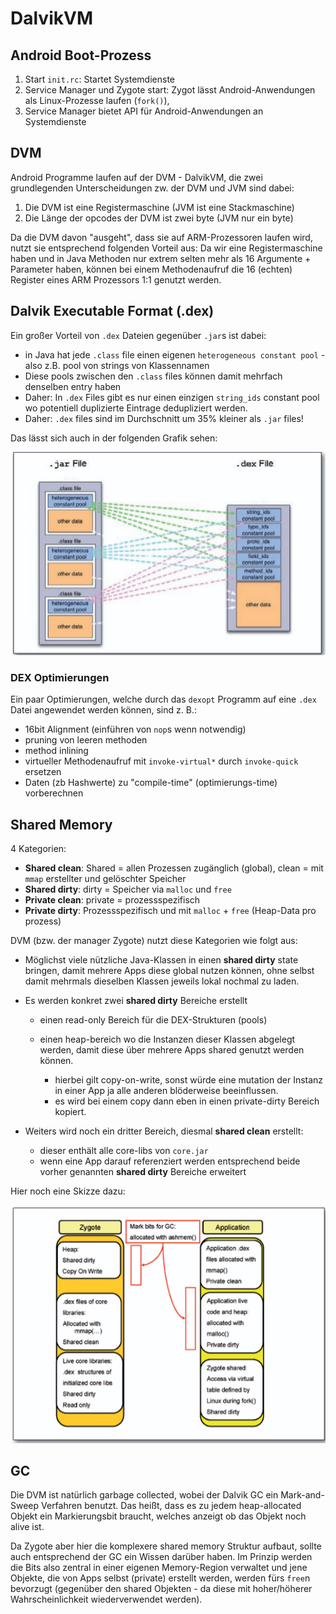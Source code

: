 # DalvikVM

## Android Boot-Prozess

1. Start `init.rc`: Startet Systemdienste
2. Service Manager und Zygote start: Zygot lässt Android-Anwendungen als Linux-Prozesse laufen (`fork()`), 
3. Service Manager bietet API für Android-Anwendungen an Systemdienste

## DVM

Android Programme laufen auf der DVM - DalvikVM, die zwei grundlegenden Unterscheidungen zw. der DVM und JVM sind dabei:

1. Die DVM ist eine Registermaschine (JVM ist eine Stackmaschine)
2. Die Länge der opcodes der DVM ist zwei byte (JVM nur ein byte)

Da die DVM davon "ausgeht", dass sie auf ARM-Prozessoren laufen wird, nutzt sie entsprechend folgenden Vorteil aus: Da wir eine Registermaschine haben und in Java Methoden nur extrem selten mehr als 16 Argumente + Parameter haben, können bei einem Methodenaufruf die 16 (echten) Register eines ARM Prozessors 1:1 genutzt werden.

## Dalvik Executable Format (.dex)

Ein großer Vorteil von `.dex` Dateien gegenüber `.jar`s ist dabei:

- in Java hat jede `.class` file einen eigenen `heterogeneous constant pool` - also z.B. pool von strings von Klassennamen
- Diese pools zwischen den `.class` files können damit mehrfach denselben entry haben
- Daher: In `.dex` Files gibt es nur einen einzigen `string_ids` constant pool wo potentiell duplizierte Eintrage dedupliziert werden.
- Daher: `.dex` files sind im Durchschnitt um 35% kleiner als `.jar` files!

Das lässt sich auch in der folgenden Grafik sehen:

![Jar to Dex](./assets/010-dalvik-vm-jar-to-dex.png)


### DEX Optimierungen

Ein paar Optimierungen, welche durch das `dexopt` Programm auf eine `.dex` Datei angewendet werden können, sind z. B.:

- 16bit Alignment (einführen von `nop`s wenn notwendig)
- pruning von leeren methoden
- method inlining
- virtueller Methodenaufruf mit `invoke-virtual*` durch `invoke-quick` ersetzen
- Daten (zb Hashwerte) zu "compile-time" (optimierungs-time) vorberechnen


## Shared Memory

4 Kategorien:

- **Shared clean**: Shared = allen Prozessen zugänglich (global), clean = mit `mmap` erstellter und gelöschter Speicher
- **Shared dirty**: dirty = Speicher via `malloc` und `free`
- **Private clean**: private = prozessspezifisch
- **Private dirty**: Prozessspezifisch und mit `malloc` + `free` (Heap-Data pro prozess)

DVM (bzw. der manager Zygote) nutzt diese Kategorien wie folgt aus:

- Möglichst viele nützliche Java-Klassen in einen **shared dirty** state bringen, damit mehrere Apps diese global nutzen können, ohne selbst damit mehrmals dieselben Klassen jeweils lokal nochmal zu laden.
- Es werden konkret zwei **shared dirty** Bereiche erstellt

    - einen read-only Bereich für die DEX-Strukturen (pools)
    - einen heap-bereich wo die Instanzen dieser Klassen abgelegt werden, damit diese über mehrere Apps shared genutzt werden können.
        
        - hierbei gilt copy-on-write, sonst würde eine mutation der Instanz in einer App ja alle anderen blöderweise beeinflussen.
        - es wird bei einem copy dann eben in einen private-dirty Bereich kopiert.

- Weiters wird noch ein dritter Bereich, diesmal **shared clean** erstellt:

    - dieser enthält alle core-libs von `core.jar`
    - wenn eine App darauf referenziert werden entsprechend beide vorher genannten **shared dirty** Bereiche erweitert


Hier noch eine Skizze dazu:

![Zygote memory handling](./assets/010-dalvik-vm-zygote-mem.png)


## GC

Die DVM ist natürlich garbage collected, wobei der Dalvik GC ein Mark-and-Sweep Verfahren benutzt.
Das heißt, dass es zu jedem heap-allocated Objekt ein Markierungsbit braucht, welches anzeigt ob das Objekt noch alive ist.

Da Zygote aber hier die komplexere shared memory Struktur aufbaut, sollte auch entsprechend der GC ein Wissen darüber haben.
Im Prinzip werden die Bits also zentral in einer eigenen Memory-Region verwaltet und jene Objekte, die von Apps selbst (private) erstellt werden, werden fürs `free`n bevorzugt (gegenüber den shared Objekten - da diese mit hoher/höherer Wahrscheinlichkeit wiederverwendet werden).
